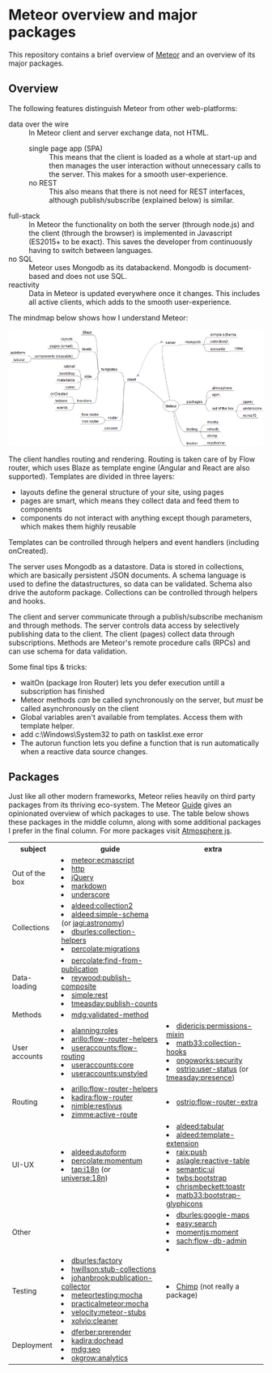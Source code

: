 <h1>Meteor overview and major packages</h1>

This repository contains a brief overview of <a href="http://meteor.com">Meteor</a> and an overview of its major packages.

<h2>Overview</h2>

The following features distinguish Meteor from other web-platforms:
<dl>
    <dt>data over the wire</dt><dd>In Meteor client and server exchange data, not HTML.
    <dl>
        <dt>single page app (SPA)</dt><dd>This means that the client is loaded as a whole at start-up and then manages the user interaction without unnecessary calls to the server. This makes for a smooth user-experience.</dd>
        <dt>no REST</dt><dd>This also means that there is not need for REST interfaces, although publish/subscribe (explained below) is similar.</dd>
    </dl></dd>
    <dt>full-stack</dt><dd>In Meteor the functionality on both the server (through node.js) and the client (through the browser) is implemented in Javascript (ES2015+ to be exact). This saves the developer from continuously having to switch between languages.</dd>
    <dt>no SQL</dt><dd>Meteor uses Mongodb as its databackend. Mongodb is document-based and does not use SQL.</dd>
    <dt>reactivity</dt><dd>Data in Meteor is updated everywhere once it changes. This includes all active clients, which adds to the smooth user-experience.</dd>
</dl>

<p>The mindmap below shows how I understand Meteor:</p>

<img src="Meteor.png"/>

<p>The client handles routing and rendering. Routing is taken care of by Flow router, which uses Blaze as template engine (Angular and React are also supported). Templates are divided in three layers:
<ul>
    <li>layouts define the general structure of your site, using pages</li>
    <li>pages are smart, which means they collect data and feed them to components</li>
    <li>components do not interact with anything except though parameters, which makes them highly reusable</li>
</ul>

Templates can be controlled through helpers and event handlers (including onCreated).</p>

<p>The server uses Mongodb as a datastore. Data is stored in collections, which are basically persistent JSON documents. A schema language is used to define the datastructures, so data can be validated. Schema also drive the autoform package. Collections can be controlled through helpers and hooks.</p>

<p>The client and server communicate through a publish/subscribe mechanism and through methods. The server controls data access by selectively publishing data to the client. The client (pages) collect data through subscriptions. Methods are Meteor's remote procedure calls (RPCs) and can use schema for data validation.</p>

<p>Some final tips & tricks:
<ul>
    <li>waitOn (package Iron Router) lets you defer execution untill a subscription has finished</li>
    <li>Meteor methods <i>can</i> be called synchronously on the server, but <i>must</i> be called asynchronously  on the client</li>
    <li>Global variables aren't available from templates. Access them with template helper.</li>
    <li>add c:\Windows\System32 to path on tasklist.exe error</li>
    <li>The autorun function lets you define a function that is run automatically when a reactive data source changes.</li>
    </ul>
</ul></p>

<h2>Packages</h2>

Just like all other modern frameworks, Meteor relies heavily on third party packages from its thriving eco-system. The Meteor <a href="http://guide.meteor.com">Guide</a> gives an opinionated overview of which packages to use. The table below shows these packages in the middle column, along with some additional packages I prefer in the final column. For more packages visit <a href="https://atmospherejs.com/packages/most-used">Atmosphere js</a>.

<table id="packages">
<tr><th>subject</th><th>guide</th><th>extra</th></tr>

<tr><td>Out of the box</td>
    <td>
        <li><a href="http://atmospherejs.com/meteor/ecmascript">meteor:ecmascript</a></li>
        <li><a href="https://docs.meteor.com/api/http.html">http</a></li>
        <li><a href="https://docs.meteor.com/packages/jquery.html">jQuery</a></li>
        <li><a href="https://docs.meteor.com/packages/markdown.html">markdown</a></li>
        <li><a href="https://docs.meteor.com/packages/underscore.html">underscore</a></li>
    </td><td>
    </td>
</tr>
<tr><td>Collections</td><td>
    <li><a href="http://atmospherejs.com/aldeed/collection2">aldeed:collection2</a></li>
    <li><a href="http://atmospherejs.com/aldeed/simple-schema">aldeed:simple-schema</a> (or <a href="http://atmospherejs.com/jagi/astronomy">jagi:astronomy</a>)</li>
    <li><a href="http://atmospherejs.com/dburles/collection-helpers">dburles:collection-helpers</a></li>
    <li><a href="http://atmospherejs.com/percolate/migrations">percolate:migrations</a></li>
    </td><td>
    </td>
</tr>
<tr><td>Data-loading</td><td>
<li><a href="http://atmospherejs.com/percolate/find-from-publication">percolate:find-from-publication</a></li>
<li><a href="http://atmospherejs.com/reywood/publish-composite">reywood:publish-composite</a></li>
<li><a href="http://atmospherejs.com/simple/rest">simple:rest</a></li>
<li><a href="http://atmospherejs.com/tmeasday/publish-counts">tmeasday:publish-counts</a></li>
</td><td>
</td></tr>
<tr><td>Methods</td><td>
<li><a href="https://atmospherejs.com/mdg/validated-method">mdg:validated-method</a></li>
</td><td>
</td></tr>
<tr><td>User accounts</td><td>
<li><a href="http://atmospherejs.com/alanning/roles">alanning:roles</a></li>
<li><a href="http://atmospherejs.com/arillo/flow-router-helpers">arillo:flow-router-helpers</a></li>
<li><a href="http://atmospherejs.com/useraccounts/flow-routing">useraccounts:flow-routing</a></li>
<li><a href="http://atmospherejs.com/useraccounts/core">useraccounts:core</a></li>
<li><a href="http://atmospherejs.com/useraccounts/unstyled">useraccounts:unstyled</a></li>
</td><td>
<li><a href="http://atmospherejs.com/didericis/permissions-mixin">didericis:permissions-mixin</a></li>
<li><a href="http://atmospherejs.com/matb33/collection-hooks">matb33:collection-hooks</a></li>
<li><a href="http://atmospherejs.com/ongoworks/security">ongoworks:security</a></li>
<li><a href="http://atmospherejs.com/ostrio/user-status">ostrio:user-status</a> (or <a href="http://atmospherejs.com/tmeasday/presence">tmeasday:presence</a>)</li>
</td></tr>
<tr><td>Routing</td><td>
<li><a href="http://atmospherejs.com/arillo/flow-router-helpers">arillo:flow-router-helpers</a></li>
<li><a href="http://atmospherejs.com/kadira/flow-router">kadira:flow-router</a></li>
<li><a href="http://atmospherejs.com/nimble/restivus">nimble:restivus</a></li>
<li><a href="http://atmospherejs.com/zimme/active-route">zimme:active-route</a></li>
</td><td>
<li><a href="http://atmospherejs.com/ostrio/flow-router-extra">ostrio:flow-router-extra</a></li>
</td></tr>
<tr><td>UI-UX</td><td>
<li><a href="http://atmospherejs.com/aldeed/autoform">aldeed:autoform</a></li>
<li><a href="http://atmospherejs.com/percolate/momentum">percolate:momentum</a></li>
<li><a href="http://atmospherejs.com/tap/i18n">tap:i18n</a> (or <a href="http://atmospherejs.com/universe/18n">universe:18n</a>)</li>
</td><td>
<li><a href="http://atmospherejs.com/aldeed/tabular">aldeed:tabular</a></li>
<li><a href="http://atmospherejs.com/aldeed/template-extension">aldeed:template-extension</a></li>
<li><a href="http://atmospherejs.com/raix/push">raix:push</a></li>
<li><a href="http://atmospherejs.com/aslagle/reactive-table">aslagle:reactive-table</a></li>
<li><a href="http://atmospherejs.com/semantic/ui">semantic:ui</a></li>
<li><a href="http://atmospherejs.com/twbs/bootstrap">twbs:bootstrap</a></li>
<li><a href="http://atmospherejs.com/chrismbeckett/toastr">chrismbeckett:toastr</a></li>
<li><a href="http://atmospherejs.com/matb33:bootstrap-glyphicons">matb33:bootstrap-glyphicons</a></li>
</td></tr>
<tr><td>Other</td><td>
</td><td>
<li><a href="http://atmospherejs.com/dburles/google-maps">dburles:google-maps</a></li>
<li><a href="http://atmospherejs.com/easy/search">easy:search</a></li>
<li><a href="http://atmospherejs.com/momentjs/moment">momentjs:moment</a></li>
<li><a href="http://atmospherejs.com/sach/flow-db-admin">sach:flow-db-admin</a></li>
<li></li>
</td></tr>
<tr><td>Testing</td><td>
<li><a href="http://atmospherejs.com/dburles/factory">dburles:factory</a></li>
<li><a href="http://atmospherejs.com/hwillson/stub-collections">hwillson:stub-collections</a></li>
<li><a href="http://atmospherejs.com/johanbrook/publication-collector">johanbrook:publication-collector</a></li>
<li><a href="http://atmospherejs.com/meteortesting/mocha">meteortesting:mocha</a></li>
<li><a href="http://atmospherejs.com/practicalmeteor/mocha">practicalmeteor:mocha</a></li>
<li><a href="http://atmospherejs.com/velocity/meteor-stubs">velocity:meteor-stubs</a></li>
<li><a href="http://atmospherejs.com/xolvio/cleaner">xolvio:cleaner</a></li>
</td><td>
<li><a href="https://chimp.readme.io/">Chimp</a> (not really a package)</li>
</td></tr>
<tr><td>Deployment</td><td>
<li><a href="http://atmospherejs.com/dferber/prerender">dferber:prerender</a></li>
<li><a href="http://atmospherejs.com/kadira/dochead">kadira:dochead</a></li>
<li><a href="http://atmospherejs.com/mdg/seo">mdg:seo</a></li>
<li><a href="http://atmospherejs.com/okgrow/analytics">okgrow:analytics</a></li>
</td><td>
</td></tr>
</table>